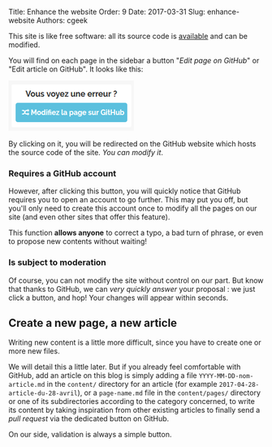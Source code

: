 Title: Enhance the website
Order: 9
Date: 2017-03-31
Slug: enhance-website
Authors: cgeek

This site is like free software: all its source code is [available](https://github.com/duniter/website_en) and can be modified.

You will find on each page in the sidebar a button "*Edit page on GitHub*" or "Edit article on GitHub". It looks like this:

![](../../images/wiki/btn_modifier.png)

By clicking on it, you will be redirected on the GitHub website which hosts the source code of the site. *You can modify it*.

### Requires a GitHub account

However, after clicking this button, you will quickly notice that GitHub requires you to open an account to go further. This may put you off, but you'll only need to create this account once to modify all the pages on our site (and even other sites that offer this feature).

This function **allows anyone** to correct a typo, a bad turn of phrase, or even to propose new contents without waiting!

### Is subject to moderation

Of course, you can not modify the site without control on our part. But know that thanks to GitHub, we can *very quickly answer* your proposal : we just click a button, and hop! Your changes will appear within seconds.

## Create a new page, a new article

Writing new content is a little more difficult, since you have to create one or more new files.

We will detail this a little later. But if you already feel comfortable with GitHub, add an article on this blog is simply adding a file `YYYY-MM-DD-nom-article.md` in the `content/` directory for an article (for example `2017-04-28-article-du-28-avril`), or a `page-name.md` file in the `content/pages/` directory or one of its subdirectories according to the category concerned, to write its content by taking inspiration from other existing articles to finally send a *pull request* via the dedicated button on GitHub.

On our side, validation is always a simple button.
